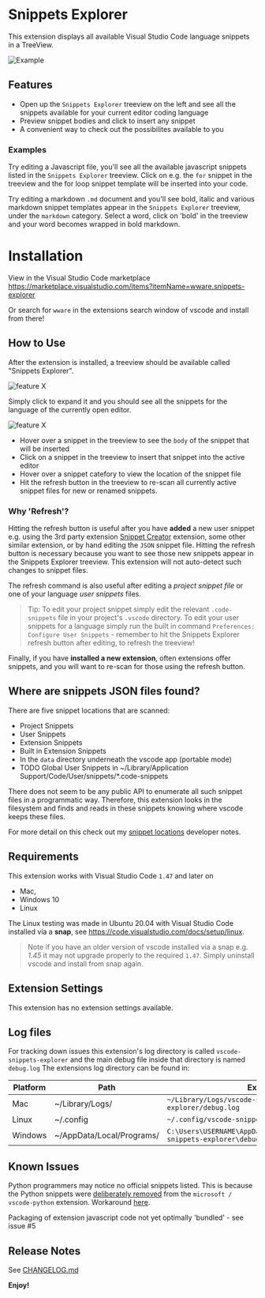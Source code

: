 # Snippets Explorer

This extension displays all available Visual Studio Code language snippets in a TreeView.

![Example](https://raw.githubusercontent.com/abulka/vscode-snippets-explorer/master/images/videos/demo1.gif)

## Features

- Open up the `Snippets Explorer` treeview on the left and see all the snippets available for your current editor coding language
- Preview snippet bodies and click to insert any snippet
- A convenient way to check out the possibilites available to you

### Examples

Try editing a Javascript file, you'll see all the available javascript snippets listed in the `Snippets Explorer` treeview.
Click on e.g. the `for` snippet in the treeview and the for loop snippet template
will be inserted into your code.

Try editing a markdown `.md` document and you'll see bold, italic and various markdown 
snippet templates appear in the `Snippets Explorer` treeview, under the `markdown` category.
Select a word, click on 'bold' in the treeview and your word becomes wrapped in bold markdown. 

# Installation

View in the Visual Studio Code marketplace https://marketplace.visualstudio.com/items?itemName=wware.snippets-explorer

Or search for `wware` in the extensions search window of vscode and install from there!

## How to Use

After the extension is installed, a treeview should be available called "Snippets Explorer". 

![feature X](images/doc/getting-started-1.png)

Simply click to expand it and you should see all the snippets for the language of the currently open editor.

![feature X](images/doc/getting-started-2.png)

- Hover over a snippet in the treeview to see the `body` of the snippet that will be inserted
- Click on a snippet in the treeview to insert that snippet into the active editor
- Hover over a snippet catefory to view the location of the snippet file
- Hit the refresh button in the treeview to re-scan all currently active snippet files for new or renamed snippets. 

### Why 'Refresh'?

Hitting the refresh button is useful after you have **added** a new user
snippet e.g. using the 3rd party extension [Snippet Creator](
https://marketplace.visualstudio.com/items?itemName=wware.snippet-creator)
extension, some other similar extension, or by hand editing the `JSON` snippet file. Hitting the refresh button is necessary because you want to see those new snippets appear in the Snippets Explorer treeview. This extension will not auto-detect such changes to snippet files.

The refresh command is also useful after editing a *project 
snippet file* or one of your language *user snippets* files.
>Tip: To edit your project snippet simply edit the relevant `.code-snippets` file in your project's `.vscode` directory. To edit your user snippets for a language simply run the built in command `Preferences: Configure User Snippets` - remember to hit the Snippets Explorer refresh button after editing, to refresh the treeview!

Finally, if you have **installed a new extension**, often extensions offer snippets, and you will want to re-scan for those using the refresh button.

## Where are snippets JSON files found?

There are five snippet locations that are scanned:
- Project Snippets
- User Snippets
- Extension Snippets
- Built in Extension Snippets
- In the `data` directory underneath the vscode app (portable mode)
- TODO Global User Snippets in ~/Library/Application Support/Code/User/snippets/*.code-snippets

There does not seem to be any public API to enumerate all such snippet files in
a programmatic way. Therefore, this extension looks in the filesystem and finds
and reads in these snippets knowing where vscode keeps these files.

For more detail on this check out my [snippet locations](docs/finding_snippets_doco.md) developer notes.

## Requirements

This extension works with Visual Studio Code `1.47` and later on
- Mac, 
- Windows 10
- Linux

The Linux testing was made in Ubuntu 20.04 with Visual Studio Code installed via a **snap**, see https://code.visualstudio.com/docs/setup/linux.

> Note if you have an older version of vscode installed via a snap e.g. *1.45* it may not upgrade properly to the required `1.47`. Simply uninstall vscode and install from snap again.

## Extension Settings

This extension has no extension settings available.

## Log files

For tracking down issues this extension's log directory is called `vscode-snippets-explorer`
and the main debug file inside that directory is named `debug.log` 
The extensions log directory can be found in:

| Platform | Path | Example |
| --- | --- | --- |
| Mac     | ~/Library/Logs/ |  `~/Library/Logs/vscode-snippets-explorer/debug.log` |
| Linux   | ~/.config | `~/.config/vscode-snippets-explorer\debug.log` |
| Windows | ~/AppData/Local/Programs/ | `C:\Users\USERNAME\AppData\Local\Programs\vscode-snippets-explorer\debug.log` |

## Known Issues

Python programmers may notice no official snippets listed. This is because the Python snippets were [deliberately removed](https://stackoverflow.com/questions/66114581/vs-code-no-longer-shows-default-code-snippet-for-python) from the `microsoft / vscode-python` extension. Workaround [here](https://github.com/abulka/vscode-snippets-explorer/issues/8).

Packaging of extension javascript code not yet optimally 'bundled' - see issue #5

## Release Notes


See [CHANGELOG.md](CHANGELOG.md)

**Enjoy!**
